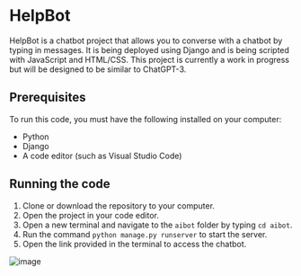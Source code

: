 # HelpBot

HelpBot is a chatbot project that allows you to converse with a chatbot by typing in messages. It is being deployed using Django and is being scripted with JavaScript and HTML/CSS. This project is currently a work in progress but will be designed to be similar to ChatGPT-3.

## Prerequisites

To run this code, you must have the following installed on your computer:

- Python
- Django
- A code editor (such as Visual Studio Code)

## Running the code

1. Clone or download the repository to your computer.
2. Open the project in your code editor.
3. Open a new terminal and navigate to the `aibot` folder by typing `cd aibot`.
4. Run the command `python manage.py runserver` to start the server.
5. Open the link provided in the terminal to access the chatbot.

![image](https://github.com/Hamoozi/ChatBot/assets/82399910/83b2f52f-3947-40ec-99e4-6bc9e5bdf6c4)


